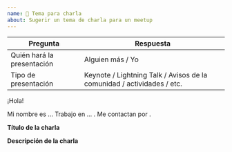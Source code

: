 ```yaml
---
name: 🚀 Tema para charla
about: Sugerir un tema de charla para un meetup
---
```


<!--
Las charlas propuestas pueden estar relacionadas de alguna forma a la misión de Mozilla y/o alguno de los proyectos que inició o mantiene, desde tecnologías y herramientas creadas y/o utilizadas hasta proyectos de la comunidad. Aunque los temas son abiertos.
-->

| Pregunta                   | Respuesta
|----------------------------|----------
| Quién hará la presentación | Alguien más <!-- Idea para presentación futura por alguien más --> / Yo <!-- Yo quiero hacer la presentación !-->
| Tipo de presentación       | Keynote / Lightning Talk / Avisos de la comunidad / actividades / etc.

¡Hola!

Mi nombre es ... Trabajo en ... <!-- esto es opcional -->. Me contactan por <!-- Twitter / Github / Facebook -->.

<!-- En el transcurso de las dos semanas antes del meetup haremos una charla de prueba (de manera remota) sólo para estar preparados, coordinar y que todo salga lo mejor posible el día del meetup. Luego te contactaremos por los medios que indicaste anteriormente :) -->

**Título de la charla**
<!-- La idea es que resuma la idea central de tu presentación. -->

**Descripción de la charla**
<!-- Con 20 palabras estamos bien -->

<!-- Agrega algo más sobre tí o el tema -->

